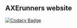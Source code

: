 ## AXErunners website

[![Codacy Badge](https://api.codacy.com/project/badge/Grade/193c9f4ea288471ebed53a7d27b0df97)](https://app.codacy.com/app/AXErunners/website?utm_source=github.com&utm_medium=referral&utm_content=AXErunners/website&utm_campaign=badger)
